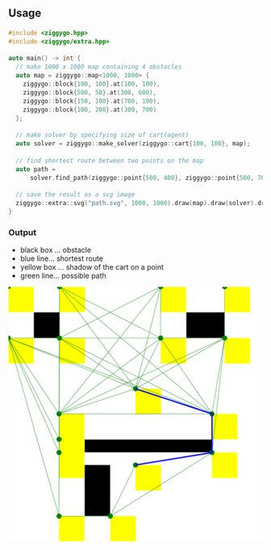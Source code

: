 ## Usage

```c++
#include <ziggygo.hpp>
#include <ziggygo/extra.hpp>

auto main() -> int {
  // make 1000 x 1000 map containing 4 obstacles
  auto map = ziggygo::map<1000, 1000> {
    ziggygo::block{100, 100}.at(100, 100),
    ziggygo::block{500, 50}.at(300, 600),
    ziggygo::block{150, 100}.at(700, 100),
    ziggygo::block{100, 200}.at(300, 700)
  };

  // make solver by specifying size of cart(agent)
  auto solver = ziggygo::make_solver(ziggygo::cart{100, 100}, map);

  // find shortest route between two points on the map
  auto path =
      solver.find_path(ziggygo::point{500, 400}, ziggygo::point{500, 700});

  // save the result as a svg image
  ziggygo::extra::svg("path.svg", 1000, 1000).draw(map).draw(solver).draw(path);
}
```

### Output

* black box ... obstacle
* blue line... shortest route
* yellow box ... shadow of the cart on a point
* green line...  possible path
<img src="/doc/image/path.svg" alt="path.svg" width="600px">
